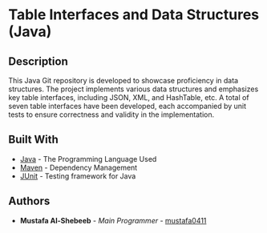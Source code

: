 # Table Interfaces and Data Structures (Java)

## Description

This Java Git repository is developed to showcase proficiency in data structures. The project implements various data structures and emphasizes key table interfaces, including JSON, XML, and HashTable, etc. A total of seven table interfaces have been developed, each accompanied by unit tests to ensure correctness and validity in the implementation.


## Built With

* [Java](https://www.java.com/en/) - The Programming Language Used
* [Maven](https://maven.apache.org/) - Dependency Management
* [JUnit](https://junit.org/junit5/) - Testing framework for Java


## Authors

* **Mustafa Al-Shebeeb** - *Main Programmer* - [mustafa0411](https://github.com/mustafa0411)

